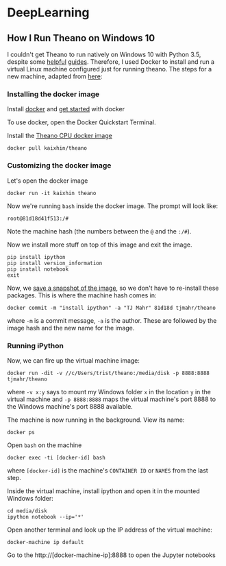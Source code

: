 # DeepLearning

## How I Run Theano on Windows 10

I couldn't get Theano to run natively on Windows 10 with Python 3.5, 
despite some [helpful][blog-guide] [guides][reddit-guide]. Therefore, I 
used Docker to install and run a virtual Linux machine configured just for 
running theano. The steps for a new machine, adapted from [here][so-ipython]:

### Installing the docker image

Install [docker](https://www.docker.com/docker-toolbox) and 
[get started](https://docs.docker.com/engine/installation/windows/) with docker

To use docker, open the Docker Quickstart Terminal.

Install the [Theano CPU docker image][docker-theano] 

```
docker pull kaixhin/theano
```

### Customizing the docker image

Let's open the docker image

```
docker run -it kaixhin theano
```

Now we're running `bash` inside the docker image. The prompt will look like:

```
root@81d18d41f513:/# 
```

Note the machine hash (the numbers between the `@` and the `:/#`).

Now we install more stuff on top of this image and exit the image.

```
pip install ipython
pip install version_information
pip install notebook
exit
```

Now, we [save a snapshot of the image][making-images], so we don't have to re-install these packages.
This is where the machine hash comes in:

```
docker commit -m "install ipython" -a "TJ Mahr" 81d18d tjmahr/theano
```

where `-m` is a commit message, `-a` is the author. These are followed by the 
image hash and the new name for the image.


### Running iPython

Now, we can fire up the virtual machine image:  

```
docker run -dit -v //c/Users/trist/theano:/media/disk -p 8888:8888 tjmahr/theano 
```
where `-v x:y` says to mount my Windows folder `x` in the 
location `y` in the virtual machine and `-p 8888:8888` maps the virtual 
machine's port 8888 to the Windows machine's port 8888 available. 

The machine is now running in the background. View its name:  

```
docker ps
```

Open `bash` on the machine

```
docker exec -ti [docker-id] bash
```

where `[docker-id]` is the machine's `CONTAINER ID` or `NAMES` from the last step.

Inside the virtual machine, install ipython and open it in the mounted Windows folder:  

```
cd media/disk
ipython notebook --ip='*'
```

Open another terminal and look up the IP address of the virtual machine:  

```
docker-machine ip default
```

Go to the http://[docker-machine-ip]:8888 to open the Jupyter notebooks

[blog-guide]: http://blog.ihsgnef.tk/theano-cuda-windows/
[reddit-guide]: https://www.reddit.com/r/MachineLearning/comments/3hkv2b/most_recent_way_to_install_theano_for_windows_10/
[docker-theano]: http://deeplearning.net/software/theano/install.html#docker-images
[so-ipython]: https://stackoverflow.com/questions/33616094/tensorflow-is-it-or-will-it-sometime-soon-be-compatible-with-a-windows-work/33635663#33635663
[making-images]: https://docs.docker.com/engine/userguide/dockerimages/#updating-and-committing-an-image
